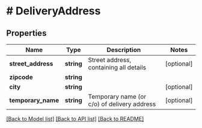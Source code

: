 # # DeliveryAddress

## Properties

Name | Type | Description | Notes
------------ | ------------- | ------------- | -------------
**street_address** | **string** | Street address, containing all details | [optional] 
**zipcode** | **string** |  | 
**city** | **string** |  | [optional] 
**temporary_name** | **string** | Temporary name (or c/o) of delivery address | [optional] 

[[Back to Model list]](../../README.md#documentation-for-models) [[Back to API list]](../../README.md#documentation-for-api-endpoints) [[Back to README]](../../README.md)


